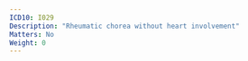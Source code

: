 ```yaml
---
ICD10: I029
Description: "Rheumatic chorea without heart involvement"
Matters: No
Weight: 0
---
```


